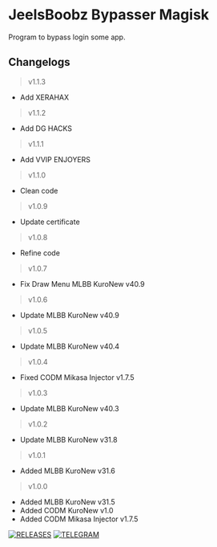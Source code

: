 # **JeelsBoobz Bypasser Magisk**
Program to bypass login some app.


## Changelogs
> v1.1.3
- Add XERAHAX
> v1.1.2
- Add DG HACKS
> v1.1.1
- Add VVIP ENJOYERS
> v1.1.0
- Clean code
> v1.0.9
- Update certificate
> v1.0.8
- Refine code
> v1.0.7
- Fix Draw Menu MLBB KuroNew v40.9
> v1.0.6
- Update MLBB KuroNew v40.9
> v1.0.5
- Update MLBB KuroNew v40.4
> v1.0.4
- Fixed CODM Mikasa Injector v1.7.5
> v1.0.3
- Update MLBB KuroNew v40.3
> v1.0.2
- Update MLBB KuroNew v31.8
> v1.0.1
- Added MLBB KuroNew v31.6
> v1.0.0
- Added MLBB KuroNew v31.5
- Added CODM KuroNew v1.0
- Added CODM Mikasa Injector v1.7.5


[![RELEASES](https://img.shields.io/github/downloads/JeelsBoobz/JeelsBypasser/total.svg)](https://github.com/JeelsBoobz/JeelsBypasser/releases)
[![TELEGRAM](https://img.shields.io/badge/Telegram%20-Join%20Channel%20-blue)](https://t.me/JeelsBoobz)